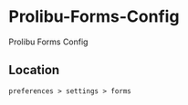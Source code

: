# Prolibu-Forms-Config
Prolibu Forms Config


## Location
```txt
preferences > settings > forms
```
